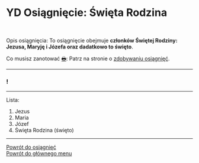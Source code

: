 # <span class="status status-list"><span class="status status-list">YD</span> Osiągnięcie: Święta Rodzina</span>
<br />

<span class="status status-title">Opis osiągnięcia:</span> To osiągnięcie obejmuje **członków Świętej Rodziny: Jezusa, Maryję i Józefa oraz dadatkowo to święto**.
<br />

<span class="status status-title">Co musisz zanotować [🖶](wszystkie_materialy_do_pobrania.md#osiagniecie-swieta-rodzina):</span> Patrz na stronie o [zdobywaniu osiągnięć](jak_zdobywac_osiagniecia.md).
<br />

---
### <div class="colored centered">!</div>

---
<span class="status status-title">Lista:</span>
1. Jezus
1. Maria
1. Józef
1. Święta Rodzina (święto)

---
[Powrót do osiągnięć](jak_zdobywac_osiagniecia.md)  
[Powrót do głównego menu](index.md)
